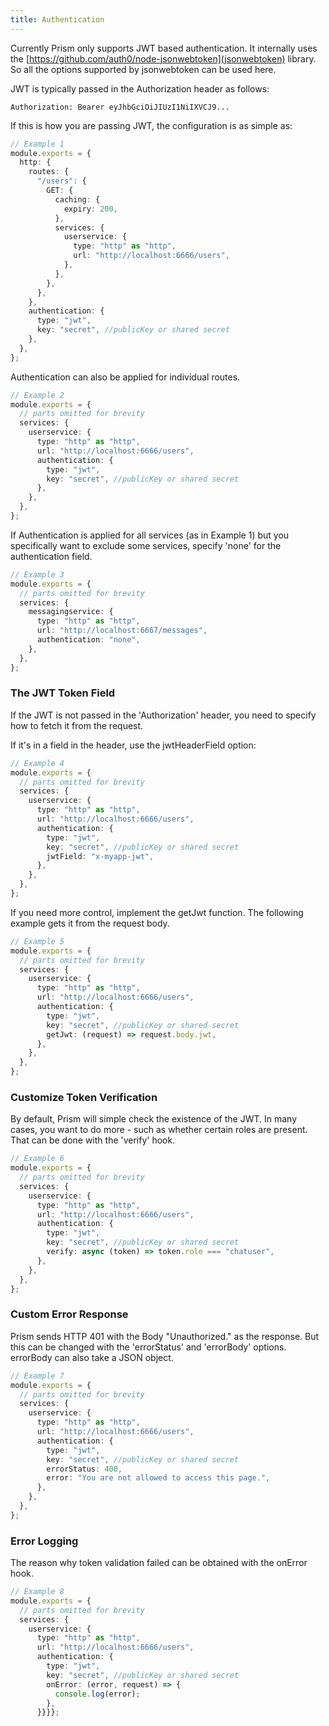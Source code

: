 ```yaml
---
title: Authentication
---
```


Currently Prism only supports JWT based authentication. It internally uses the [https://github.com/auth0/node-jsonwebtoken](jsonwebtoken) library. So all the options supported by jsonwebtoken can be used here.

JWT is typically passed in the Authorization header as follows:

```
Authorization: Bearer eyJhbGciOiJIUzI1NiIXVCJ9...
```

If this is how you are passing JWT, the configuration is as simple as:

```ts
// Example 1
module.exports = {
  http: {
    routes: {
      "/users": {
        GET: {
          caching: {
            expiry: 200,
          },
          services: {
            userservice: {
              type: "http" as "http",
              url: "http://localhost:6666/users",
            },
          },
        },
      },
    },
    authentication: {
      type: "jwt",
      key: "secret", //publicKey or shared secret
    },
  },
};
```

Authentication can also be applied for individual routes.

```ts
// Example 2
module.exports = {
  // parts omitted for brevity
  services: {
    userservice: {
      type: "http" as "http",
      url: "http://localhost:6666/users",
      authentication: {
        type: "jwt",
        key: "secret", //publicKey or shared secret
      },
    },
  },
};
```

If Authentication is applied for all services (as in Example 1) but you specifically want to exclude some services, specify 'none' for the authentication field.

```ts
// Example 3
module.exports = {
  // parts omitted for brevity
  services: {
    messagingservice: {
      type: "http" as "http",
      url: "http://localhost:6667/messages",
      authentication: "none",
    },
  },
};
```

### The JWT Token Field

If the JWT is not passed in the 'Authorization' header, you need to specify how to fetch it from the request.

If it's in a field in the header, use the jwtHeaderField option:

```ts
// Example 4
module.exports = {
  // parts omitted for brevity
  services: {
    userservice: {
      type: "http" as "http",
      url: "http://localhost:6666/users",
      authentication: {
        type: "jwt",
        key: "secret", //publicKey or shared secret
        jwtField: "x-myapp-jwt",
      },
    },
  },
};
```

If you need more control, implement the getJwt function. The following example gets it from the request body.

```ts
// Example 5
module.exports = {
  // parts omitted for brevity
  services: {
    userservice: {
      type: "http" as "http",
      url: "http://localhost:6666/users",
      authentication: {
        type: "jwt",
        key: "secret", //publicKey or shared secret
        getJwt: (request) => request.body.jwt,
      },
    },
  },
};
```

### Customize Token Verification

By default, Prism will simple check the existence of the JWT. In many cases, you want to do more - such as whether certain roles are present. That can be done with the 'verify' hook.

```ts
// Example 6
module.exports = {
  // parts omitted for brevity
  services: {
    userservice: {
      type: "http" as "http",
      url: "http://localhost:6666/users",
      authentication: {
        type: "jwt",
        key: "secret", //publicKey or shared secret
        verify: async (token) => token.role === "chatuser",
      },
    },
  },
};
```

### Custom Error Response

Prism sends HTTP 401 with the Body "Unauthorized." as the response. But this can be changed with the 'errorStatus' and 'errorBody' options. errorBody can also take a JSON object.

```ts
// Example 7
module.exports = {
  // parts omitted for brevity
  services: {
    userservice: {
      type: "http" as "http",
      url: "http://localhost:6666/users",
      authentication: {
        type: "jwt",
        key: "secret", //publicKey or shared secret
        errorStatus: 400,
        error: "You are not allowed to access this page.",
      },
    },
  },
};
```

### Error Logging

The reason why token validation failed can be obtained with the onError hook.

```ts
// Example 8
module.exports = {
  // parts omitted for brevity
  services: {
    userservice: {
      type: "http" as "http",
      url: "http://localhost:6666/users",
      authentication: {
        type: "jwt",
        key: "secret", //publicKey or shared secret
        onError: (error, request) => {
          console.log(error);
        },
      }}}};
```


